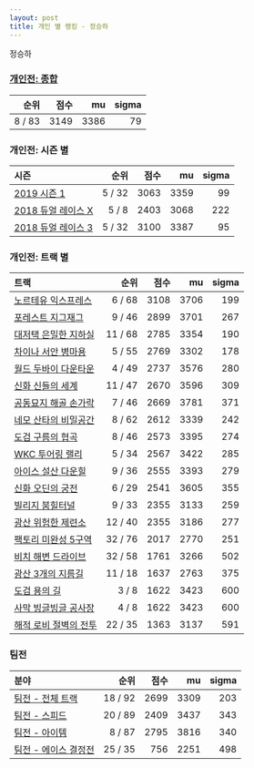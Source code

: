 ```yaml
---
layout: post
title: 개인 별 랭킹 - 정승하
---
```


정승하

### [개인전: 종합](../singles-full)

| 순위 | 점수 | mu | sigma |
|---:|---:|---:|---:|
| 8 / 83 | 3149 | 3386 | 79 |

### 개인전: 시즌 별

| 시즌 | 순위 | 점수 | mu | sigma |
|:---|---:|---:|---:|---:|
| [2019 시즌 1](../singles-s2019_1) | 5 / 32 | 3063 | 3359 | 99 |
| [2018 듀얼 레이스 X](../singles-s2018_2) | 5 / 8 | 2403 | 3068 | 222 |
| [2018 듀얼 레이스 3](../singles-s2018_1) | 5 / 32 | 3100 | 3387 | 95 |

### 개인전: 트랙 별

| 트랙 | 순위 | 점수 | mu | sigma |
|:---|---:|---:|---:|---:|
| [노르테유 익스프레스](../noex) | 6 / 68 | 3108 | 3706 | 199 |
| [포레스트 지그재그](../zigzag) | 9 / 46 | 2899 | 3701 | 267 |
| [대저택 은밀한 지하실](../jeotaek) | 11 / 68 | 2785 | 3354 | 190 |
| [차이나 서안 병마용](../byeongma) | 5 / 55 | 2769 | 3302 | 178 |
| [월드 두바이 다운타운](../dubai) | 4 / 49 | 2737 | 3576 | 280 |
| [신화 신들의 세계](../shinsegye) | 11 / 47 | 2670 | 3596 | 309 |
| [공동묘지 해골 손가락](../haeson) | 7 / 46 | 2669 | 3781 | 371 |
| [네모 산타의 비밀공간](../santa) | 8 / 62 | 2612 | 3339 | 242 |
| [도검 구름의 협곡](../hyupgog) | 8 / 46 | 2573 | 3395 | 274 |
| [WKC 투어링 랠리](../rally) | 5 / 34 | 2567 | 3422 | 285 |
| [아이스 설산 다운힐](../seolsan) | 9 / 36 | 2555 | 3393 | 279 |
| [신화 오딘의 궁전](../odin) | 6 / 29 | 2541 | 3605 | 355 |
| [빌리지 붐힐터널](../boomhill) | 9 / 33 | 2355 | 3133 | 259 |
| [광산 위험한 제련소](../jeryeonso) | 12 / 40 | 2355 | 3186 | 277 |
| [팩토리 미완성 5구역](../district5) | 32 / 76 | 2017 | 2770 | 251 |
| [비치 해변 드라이브](../haebyun) | 32 / 58 | 1761 | 3266 | 502 |
| [광산 3개의 지름길](../gwangsamji) | 11 / 18 | 1637 | 2763 | 375 |
| [도검 용의 길](../daagon) | 3 / 8 | 1622 | 3423 | 600 |
| [사막 빙글빙글 공사장](../sabing) | 4 / 8 | 1622 | 3423 | 600 |
| [해적 로비 절벽의 전투](../lobby) | 22 / 35 | 1363 | 3137 | 591 |

### 팀전

| 분야 | 순위 | 점수 | mu | sigma |
|:---|---:|---:|---:|---:|
| [팀전 - 전체 트랙](../team-full) | 18 / 92 | 2699 | 3309 | 203 |
| [팀전 - 스피드](../team-speed) | 20 / 89 | 2409 | 3437 | 343 |
| [팀전 - 아이템](../team-item) | 8 / 87 | 2795 | 3816 | 340 |
| [팀전 - 에이스 결정전](../team-ace) | 25 / 35 | 756 | 2251 | 498 |
